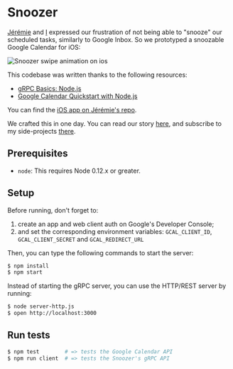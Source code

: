 # Snoozer

[Jérémie](https://github.com/jeremiegirault) and [I](https://www.pitchcard.io/c/B1Ykjbg3) expressed our frustration of not being able to "snooze" our scheduled tasks, similarly to Google Inbox. So we prototyped a snoozable Google Calendar for iOS:

![Snoozer swipe animation on ios](https://s3.amazonaws.com/revue/items/images/001/507/063/original/snoozer.gif?1475601251)

This codebase was written thanks to the following resources:
- [gRPC Basics: Node.js](http://www.grpc.io/docs/tutorials/basic/node.html)
- [Google Calendar Quickstart with Node.js](https://developers.google.com/google-apps/calendar/quickstart/nodejs)

You can find the [iOS app on Jérémie's repo](https://github.com/jeremiegirault/snoozer-client).

We crafted this in one day. You can read our story [here](https://www.getrevue.co/profile/aj-sideprojects/issues/day-10-snooze-your-calendar-events-on-ios-32185), and subscribe to my side-projects [there](https://www.getrevue.co/profile/aj-sideprojects).

## Prerequisites

- `node`: This requires Node 0.12.x or greater.

## Setup

Before running, don't forget to:

1. create an app and web client auth on Google's Developer Console;   
2. and set the corresponding environment variables: `GCAL_CLIENT_ID`, `GCAL_CLIENT_SECRET` and `GCAL_REDIRECT_URL`

Then, you can type the following commands to start the server:

```sh
$ npm install
$ npm start
```

Instead of starting the gRPC server, you can use the HTTP/REST server by running:

```sh
$ node server-http.js
$ open http://localhost:3000
``` 

## Run tests

```sh
$ npm test        # => tests the Google Calendar API
$ npm run client  # => tests the Snoozer's gRPC API
```
